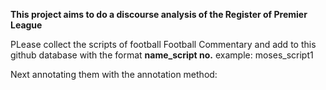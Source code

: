 **This project aims to do a discourse analysis of the Register of Premier League**

PLease collect the scripts of football Football Commentary and add to this github database with the format **name_script no.**
example: moses_script1

Next annotating them with the annotation method:

